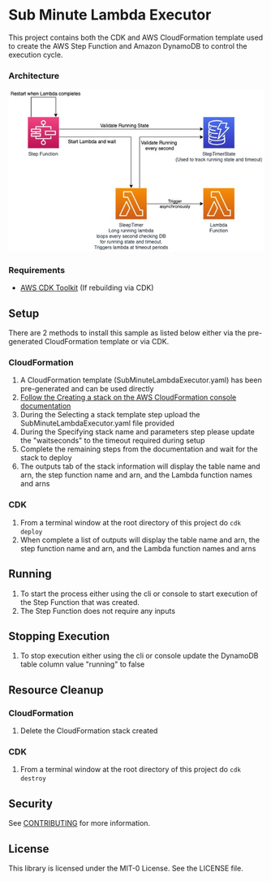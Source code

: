 # Sub Minute Lambda Executor

This project contains both the CDK and AWS CloudFormation template used to create the AWS Step Function and Amazon DynamoDB to control the execution cycle. 

### Architecture
<img alt="Architecture" src="./images/SubMinuteLambdaExecutor.jpg" />

### Requirements
* <a href="https://docs.aws.amazon.com/cdk/latest/guide/cli.html">AWS CDK Toolkit</a> (If rebuilding via CDK)

## Setup
There are 2 methods to install this sample as listed below either via the pre-generated CloudFormation template or via CDK.
### CloudFormation
1. A CloudFormation template (SubMinuteLambdaExecutor.yaml) has been pre-generated and can be used directly
1. <a href="https://docs.aws.amazon.com/AWSCloudFormation/latest/UserGuide/cfn-console-create-stack.html">Follow the Creating a stack on the AWS CloudFormation console documentation</a>
1. During the Selecting a stack template step upload the SubMinuteLambdaExecutor.yaml file provided 
1. During the Specifying stack name and parameters step please update the "waitseconds" to the timeout required during setup
1. Complete the remaining steps from the documentation and wait for the stack to deploy
1. The outputs tab of the stack information will display the table name and arn, the step function name and arn, and the Lambda function names and arns
### CDK
1. From a terminal window at the root directory of this project do ```cdk deploy```
1. When complete a list of outputs will display the table name and arn, the step function name and arn, and the Lambda function names and arns

## Running
1. To start the process either using the cli or console to start execution of the Step Function that was created.
1. The Step Function does not require any inputs

## Stopping Execution
1. To stop execution either using the cli or console update the DynamoDB table column value "running" to false

## Resource Cleanup
### CloudFormation
1. Delete the CloudFormation stack created

### CDK
1. From a terminal window at the root directory of this project do ```cdk destroy```

## Security

See [CONTRIBUTING](CONTRIBUTING.md#security-issue-notifications) for more information.

## License

This library is licensed under the MIT-0 License. See the LICENSE file.